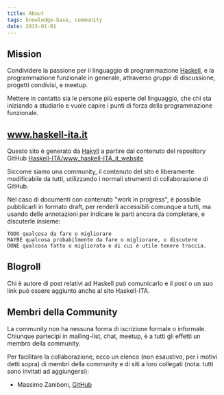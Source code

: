 ```yaml
---
title: About
tags: knowledge-base, community
date: 2015-01-01
---
```


## Mission

Condividere la passione per il linguaggio di programmazione [Haskell](https://www.haskell.org), e la programmazione funzionale in generale, attraverso gruppi di discussione, progetti condivisi, e meetup.

Mettere in contatto sia le persone più esperte del linguaggio, che chi sta iniziando a studiarlo e vuole capire i punti di forza della programmazione funzionale.

## www.haskell-ita.it

Questo sito è generato da [Hakyll](https://jaspervdj.be/hakyll/) a partire dal contenuto del repository GitHub [Haskell-ITA/www_haskell-ITA_it_website](https://github.com/Haskell-ITA/www_haskell-ita_it_website) 

Siccome siamo una community, il contenuto del sito è liberamente modificabile da tutti, utilizzando i normali strumenti di collaborazione di GitHub.

Nel caso di documenti con contenuto "work in progress", è possibile pubblicarli in formato draft, per renderli accessibili comunque a tutti, ma usando delle annotazioni per indicare le parti ancora da completare, e discuterle insieme: 

    TODO qualcosa da fare o migliorare
    MAYBE qualcosa probabilmente da fare o migliorare, o discutere 
    DONE qualcosa fatto o migliorato e di cui è utile tenere traccia.

## Blogroll

Chi è autore di post relativi ad Haskell può comunicarlo e il post o un suo link può essere aggiunto anche al sito Haskell-ITA.

## Membri della Community

La community non ha nessuna forma di iscrizione formale o informale. Chiunque partecipi in mailing-list, chat, meetup, è a tutti gli effetti un membro della community.

Per facilitare la collaborazione, ecco un elenco (non esaustivo, per i motivi detti sopra) di membri della community e di siti a loro collegati (nota: tutti sono invitati ad aggiungersi):

* Massimo Zaniboni, [GitHub](https://github.com/massimo-zaniboni)



